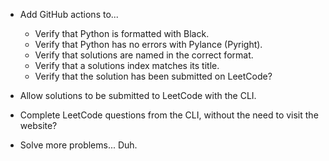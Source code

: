 - Add GitHub actions to...

  - Verify that Python is formatted with Black.
  - Verify that Python has no errors with Pylance (Pyright).
  - Verify that solutions are named in the correct format.
  - Verify that a solutions index matches its title.
  - Verify that the solution has been submitted on LeetCode?

- Allow solutions to be submitted to LeetCode with the CLI.

- Complete LeetCode questions from the CLI, without the need to visit the website?

- Solve more problems... Duh.
